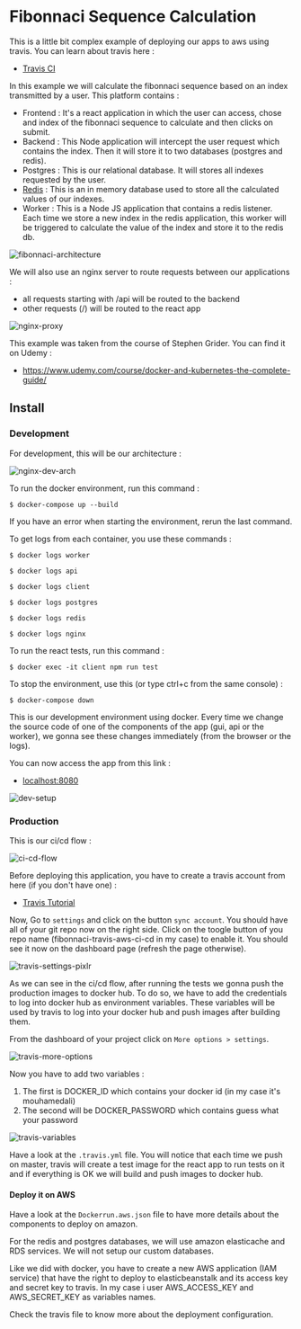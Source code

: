 # Fibonnaci Sequence Calculation

This is a little bit complex example of deploying our apps to aws using travis. You can learn about travis here :

- [Travis CI](https://travis-ci.org/)

In this example we will calculate the fibonnaci sequence based on an index transmitted by a user. This platform contains :

- Frontend : It's a react application in which the user can access, chose and index of the fibonnaci sequence to calculate and then clicks on submit.
- Backend : This Node application will intercept the user request which contains the index. Then it will store it to two databases (postgres and redis).
- Postgres : This is our relational database. It will stores all indexes requested by the user.
- [Redis](https://redis.io/) : This is an in memory database used to store all the calculated values of our indexes.
- Worker : This is a Node JS application that contains a redis listener. Each time we store a new index in the redis application, this worker will be triggered to calculate the value of the index and store it to the redis db.

![fibonnaci-architecture](https://user-images.githubusercontent.com/16627692/72427225-98b1ea80-378b-11ea-8982-a67a8ca4a2fc.png)

We will also use an nginx server to route requests between our applications :

- all requests starting with /api will be routed to the backend
- other requests (/) will be routed to the react app

![nginx-proxy](https://user-images.githubusercontent.com/16627692/72427268-ac5d5100-378b-11ea-9dd1-c14de1d95a9e.png)

This example was taken from the course of Stephen Grider. You can find it on Udemy :

- https://www.udemy.com/course/docker-and-kubernetes-the-complete-guide/

## Install

### Development

For development, this will be our architecture :

![nginx-dev-arch](https://user-images.githubusercontent.com/16627692/72427436-065e1680-378c-11ea-83e2-5869c4dfdced.png)

To run the docker environment, run this command :

    $ docker-compose up --build

If you have an error when starting the environment, rerun the last command.

To get logs from each container, you use these commands :

    $ docker logs worker

    $ docker logs api

    $ docker logs client

    $ docker logs postgres

    $ docker logs redis

    $ docker logs nginx

To run the react tests, run this command :

    $ docker exec -it client npm run test

To stop the environment, use this (or type ctrl+c from the same console) :

    $ docker-compose down

This is our development environment using docker. Every time we change the source code of one of the components of the app (gui, api or the worker), we gonna see these changes immediately (from the browser or the logs).

You can now access the app from this link :

- [localhost:8080](http://localhost:8080)

![dev-setup](https://user-images.githubusercontent.com/16627692/72427535-3ad1d280-378c-11ea-82d3-090cadd828e0.png)

### Production

This is our ci/cd flow :

![ci-cd-flow](https://user-images.githubusercontent.com/16627692/72443982-8649a800-37af-11ea-8e5a-37acc7800db4.png)

Before deploying this application, you have to create a travis account from here (if you don't have one) :

- [Travis Tutorial](https://docs.travis-ci.com/user/tutorial/)

Now, Go to `settings` and click on the button `sync account`. You should have all of your git repo now on the right side. Click on the toogle button of you repo name (fibonnaci-travis-aws-ci-cd in my case) to enable it. You should see it now on the dashboard page (refresh the page otherwise).

![travis-settings-pixlr](https://user-images.githubusercontent.com/16627692/72450288-623f9400-37ba-11ea-8381-a426c89b64d1.jpg)

As we can see in the ci/cd flow, after running the tests we gonna push the production images to docker hub. To do so, we have to add the credentials to log into docker hub as environment variables. These variables will be used by travis to log into your docker hub and push images after building them.

From the dashboard of your project click on `More options > settings`.

![travis-more-options](https://user-images.githubusercontent.com/16627692/72451387-20afe880-37bc-11ea-9f49-df29f5916d4a.png)

Now you have to add two variables :

1. The first is DOCKER_ID which contains your docker id (in my case it's mouhamedali)
2. The second will be DOCKER_PASSWORD which contains guess what your password

![travis-variables](https://user-images.githubusercontent.com/16627692/72451915-f6125f80-37bc-11ea-99ee-a196c2c85a8c.png)

Have a look at the `.travis.yml` file. You will notice that each time we push on master, travis will create a test image for the react app to run tests on it and if everything is OK we will build and push images to docker hub.

#### Deploy it on AWS 

Have a look at the `Dockerrun.aws.json` file to have more details about the components to deploy on amazon.

For the redis and postgres databases, we will use amazon elasticache and RDS services. We will not setup our custom databases.

Like we did with docker, you have to create a new AWS application (IAM service) that have the right to deploy to elasticbeanstalk and its access key and secret key to travis.
In my case i user AWS_ACCESS_KEY and AWS_SECRET_KEY as variables names.

Check the travis file to know more about the deployment configuration.
